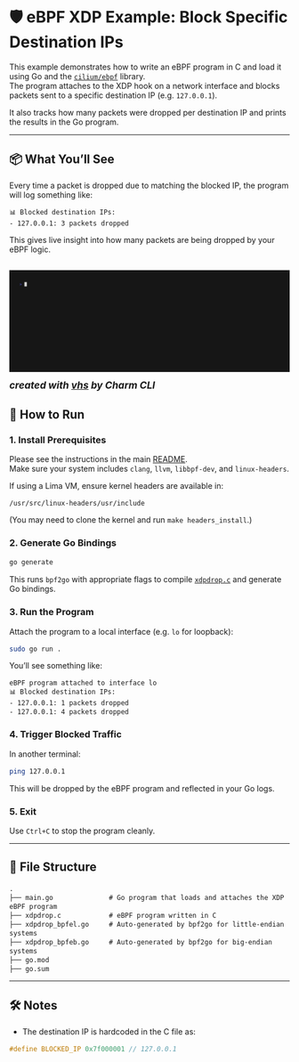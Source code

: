 # 🛡️ eBPF XDP Example: Block Specific Destination IPs

This example demonstrates how to write an eBPF program in C and load it using Go and the [`cilium/ebpf`](https://github.com/cilium/ebpf) library.  
The program attaches to the XDP hook on a network interface and blocks packets sent to a specific destination IP (e.g. `127.0.0.1`).

It also tracks how many packets were dropped per destination IP and prints the results in the Go program.

---

## 📦 What You’ll See

Every time a packet is dropped due to matching the blocked IP, the program will log something like:

```shell
📊 Blocked destination IPs:
- 127.0.0.1: 3 packets dropped
```

This gives live insight into how many packets are being dropped by your eBPF logic.

![demo.gif](assets/demo.gif)
<sub>*created with [vhs](https://github.com/charmbracelet/vhs) by Charm CLI*</sub>
---

## 🚀 How to Run

### 1. Install Prerequisites

Please see the instructions in the main [README](./../README.md).  
Make sure your system includes `clang`, `llvm`, `libbpf-dev`, and `linux-headers`.

If using a Lima VM, ensure kernel headers are available in:

```
/usr/src/linux-headers/usr/include
```

(You may need to clone the kernel and run `make headers_install`.)

### 2. Generate Go Bindings

```bash
go generate
```

This runs `bpf2go` with appropriate flags to compile [`xdpdrop.c`](./xdpdrop.c) and generate Go bindings.

### 3. Run the Program

Attach the program to a local interface (e.g. `lo` for loopback):

```bash
sudo go run .
```

You’ll see something like:

```shell
eBPF program attached to interface lo
📊 Blocked destination IPs:
- 127.0.0.1: 1 packets dropped
- 127.0.0.1: 4 packets dropped
```

### 4. Trigger Blocked Traffic

In another terminal:

```bash
ping 127.0.0.1
```

This will be dropped by the eBPF program and reflected in your Go logs.

### 5. Exit

Use `Ctrl+C` to stop the program cleanly.

---

## 📂 File Structure

```text
.
├── main.go              # Go program that loads and attaches the XDP eBPF program
├── xdpdrop.c            # eBPF program written in C
├── xdpdrop_bpfel.go     # Auto-generated by bpf2go for little-endian systems
├── xdpdrop_bpfeb.go     # Auto-generated by bpf2go for big-endian systems
├── go.mod
├── go.sum
```

---
## 🛠 Notes

- The destination IP is hardcoded in the C file as:

```c
#define BLOCKED_IP 0x7f000001 // 127.0.0.1
```